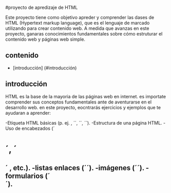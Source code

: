 #proyecto de apredizaje de HTML 

Este proyecto tiene como objetivo apreder y comprender las dases de HTML (Hypertext markup language), que es el lenguaje de marcado utilizando para crear contenido web. A medida que avanzas en este proyecto, ganaras conocimientos fundamentales sobre cómo estruturar el contenido web y páginas web simple.

## contenido

- [introducción] (#introducción)


## introducción

HTML es la base  de la mayoria de las páginas web en internet. es importate comprender sus conceptos  fundamentales ante de aventurarse en el desarrollo web. en este proyecto, eocntrarás ejercicios y ejemplos que te ayudaran a aprender:

-Etiqueta HTML básicas (p. ej. , ´<html>´, ´<head>´, ´<body>´).
-Estructura de una página HTML.
-Uso de encabezados (´<h1>´, ´<h2>´ , etc.).
-listas
enlaces (´<a>´).
-imágenes (´<img>´).
-formularios (´<form>´).
